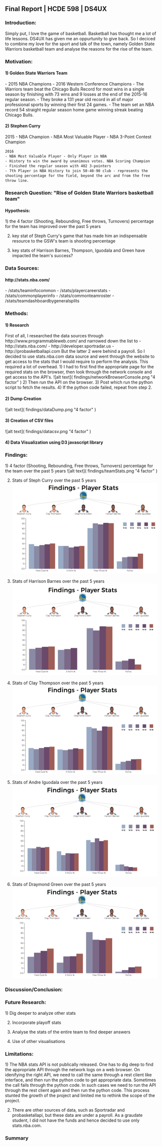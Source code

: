 <h2> Final Report | HCDE 598 | DS4UX </h2>

<h3> Introduction: </h3>
Simply put, I love the game of basketball. Basketball has thought me a lot of life lessons. DS4UX has given me an oppurtunity to give back. So I deciced to combine my love for the sport and talk of the town, namely Golden State Warriors basketball team and analyse the reasons for the rise of the team.


<h3> Motivation: </h3>
<h4> 1) Golden State Warriors Team </h4>
    - 2015 NBA Champions
    - 2016 Western Conference Champions
    - The Warriors team beat the Chicago Bulls Record for most wins in a single season by finishing with 73 wins and 9 losses at the end of the 2015-16 regular season.
    - They broke a 131 year old record in all of major professional sports by winning their first 24 games.
    - The team set an NBA record 54 straight regular season home game winning streak beating Chicago Bulls.

<h4> 2) Stephen Curry </h4>
    2015
    - NBA Champion
    - NBA Most Valuable Player
    - NBA 3-Point Contest Champion

    2016
    - NBA Most Valuable Player - Only Player in NBA
    - History to win the award by unanimous votes. NBA Scoring Champion
    - Finished the regular season with 402 3-pointers
    - 7th Player in NBA History to join 50-40-90 club - represents the shooting percentage for the field, beyond the arc and from the free throw line.

<h3> Research Question: "Rise of Golden State Warriors basketball team" </h3>
<h4> Hypothesis: </h4>
1) the 4 factor (Shooting, Rebounding, Free throws, Turnovers) percentage for the team has improved over the past 5 years

2) key stat of Steph Curry's game that has made him an indispensable resource to the GSW's team is shooting percentage

3) key stats of Harrison Barnes, Thompson, Iguodala and Green have impacted the team's success?


<h3> Data Sources: </h3>
<h4> http://stats.nba.com/ </h4>
    - /stats/teaminfocommon
    - /stats/playercareerstats
    - /stats/commonplayerinfo 
    - /stats/commonteamroster
    - /stats/teamdashboardbygeneralsplits

<h3> Methods: </h3>
<h4> 1) Research </h4>
First of all, I researched the data sources through http://www.programmableweb.com/ and narrowed down the list to
    - http://stats.nba.com/
    - http://developer.sportradar.us
    - http://probasketballapi.com
But the latter 2 were behind a payroll.
So I decided to use stats.nba.com data source and went through the website to get access to the stats that I would require to perform the analysis. This required a lot of overhead. 
1) I had to first find the appropriate page for the required stats on the browser, then look through the network console and get access to the API's.
![alt text]( findings/networkBrowserConsole.png "4 factor" )
2) Then run the API on the browser.
3) Post which run the python script to fetch the results.
4) If the python code failed, repeat from step 2.

<h4> 2) Dump Creation </h4>
![alt text]( findings/dataDump.png "4 factor" )

<h4> 3) Creation of CSV files </h4>
![alt text]( findings/datacsv.png "4 factor" ) 

<h4> 4) Data Visualization using D3 javascript library </h4>


<h3> Findings: </h3>
1) 4 factor (Shooting, Rebounding, Free throws, Turnovers) percentage for the team over the past 5 years
![alt text]( findings/teamStats.png "4 factor" ) 

2) Stats of Steph Curry over the past 5 years
![alt text]( findings/CurryStats.png "4 factor" )

3) Stats of Harrison Barnes over the past 5 years
![alt text]( findings/BarnesStats.png "4 factor" )

4) Stats of Clay Thompson over the past 5 years
![alt text]( findings/ThompsonStats.png "4 factor" )

5) Stats of Andre Iguodala over the past 5 years
![alt text]( findings/IguodalaStats.png "4 factor" )

6) Stats of Draymond Green over the past 5 years
![alt text]( findings/GreenStats.png "4 factor" )


<h3> Discussion/Conclusion: </h3>


<h3> Future Research: </h3>
1) Dig deeper to analyze other stats

2) Incorporate playoff stats

3) Analyse the stats of the entire team to find deeper answers

4) Use of other visualisations


<h3> Limitations: </h3>
1) The NBA stats API is not publically released. One has to dig deep to find the appropriate API through the network logs on a web browser. On idenifying the right API, we need to call the same through a rest client like interface, and then run the python code to get appropriate data. 
Sometimes the call fails through the python code. In such cases we need to run the API through the rest client again and then run the python code. This process stunted the growth of the project and limited me to rethink the scope of the project.

2) There are other sources of data, such as Sportradar and probasketallapi, but these data are under a payroll. As a graudate student, I did not have the funds and hence decided to use only stats.nba.com.

<h3> Summary </h3>


    
